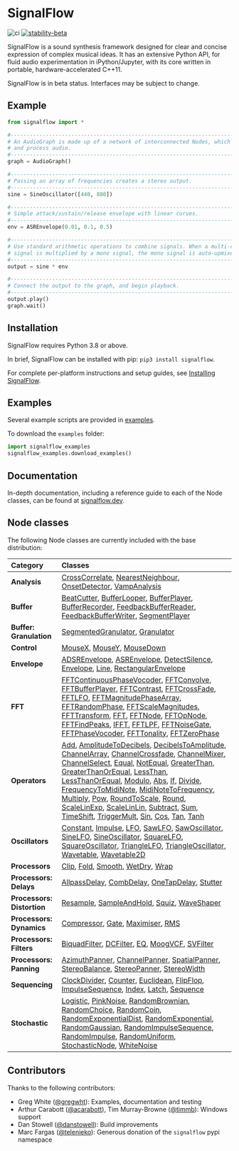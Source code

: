 # SignalFlow

![ci](https://github.com/ideoforms/signal/workflows/ci/badge.svg) [![stability-beta](https://img.shields.io/badge/stability-beta-33bbff.svg)](https://github.com/mkenney/software-guides/blob/master/STABILITY-BADGES.md#beta)

SignalFlow is a sound synthesis framework designed for clear and concise expression of complex musical ideas. It has an extensive Python API, for fluid audio experimentation in iPython/Jupyter, with its core written in portable, hardware-accelerated C++11.

SignalFlow is in beta status. Interfaces may be subject to change.

## Example

```python
from signalflow import *

#--------------------------------------------------------------------------------
# An AudioGraph is made up of a network of interconnected Nodes, which generate
# and process audio. 
#--------------------------------------------------------------------------------
graph = AudioGraph()

#--------------------------------------------------------------------------------
# Passing an array of frequencies creates a stereo output.
#--------------------------------------------------------------------------------
sine = SineOscillator([440, 880])

#--------------------------------------------------------------------------------
# Simple attack/sustain/release envelope with linear curves.
#--------------------------------------------------------------------------------
env = ASREnvelope(0.01, 0.1, 0.5)

#--------------------------------------------------------------------------------
# Use standard arithmetic operations to combine signals. When a multi-channel 
# signal is multiplied by a mono signal, the mono signal is auto-upmixed.
#--------------------------------------------------------------------------------
output = sine * env

#--------------------------------------------------------------------------------
# Connect the output to the graph, and begin playback.
#--------------------------------------------------------------------------------
output.play()
graph.wait()
```

## Installation

SignalFlow requires Python 3.8 or above.

In brief, SignalFlow can be installed with pip: `pip3 install signalflow`.

For complete per-platform instructions and setup guides, see [Installing SignalFlow](https://signalflow.dev/installation/).

## Examples

Several example scripts are provided in [examples](examples).

To download the `examples` folder:

```python
import signalflow_examples
signalflow_examples.download_examples()
```

## Documentation

In-depth documentation, including a reference guide to each of the Node classes, can be found at [signalflow.dev](https://signalflow.dev/). 

## Node classes

The following Node classes are currently included with the base distribution:

| Category | Classes  |
|:---------|:---------|
| **Analysis** | [CrossCorrelate](https://signalflow.dev/library/analysis/crosscorrelate/), [NearestNeighbour](https://signalflow.dev/library/analysis/nearestneighbour/), [OnsetDetector](https://signalflow.dev/library/analysis/onsetdetector/), [VampAnalysis](https://signalflow.dev/library/analysis/vampanalysis/) |
| **Buffer** | [BeatCutter](https://signalflow.dev/library/buffer/beatcutter/), [BufferLooper](https://signalflow.dev/library/buffer/bufferlooper/), [BufferPlayer](https://signalflow.dev/library/buffer/bufferplayer/), [BufferRecorder](https://signalflow.dev/library/buffer/bufferrecorder/), [FeedbackBufferReader](https://signalflow.dev/library/buffer/feedbackbufferreader/), [FeedbackBufferWriter](https://signalflow.dev/library/buffer/feedbackbufferwriter/), [SegmentPlayer](https://signalflow.dev/library/buffer/segmentplayer/) |
| **Buffer: Granulation** | [SegmentedGranulator](https://signalflow.dev/library/buffer/granulation/segmentedgranulator/), [Granulator](https://signalflow.dev/library/buffer/granulation/granulator/) |
| **Control** | [MouseX](https://signalflow.dev/library/control/mousex/), [MouseY](https://signalflow.dev/library/control/mousey/), [MouseDown](https://signalflow.dev/library/control/mousedown/) |
| **Envelope** | [ADSREnvelope](https://signalflow.dev/library/envelope/adsrenvelope/), [ASREnvelope](https://signalflow.dev/library/envelope/asrenvelope/), [DetectSilence](https://signalflow.dev/library/envelope/detectsilence/), [Envelope](https://signalflow.dev/library/envelope/envelope/), [Line](https://signalflow.dev/library/envelope/line/), [RectangularEnvelope](https://signalflow.dev/library/envelope/rectangularenvelope/) |
| **FFT** | [FFTContinuousPhaseVocoder](https://signalflow.dev/library/fft/fftcontinuousphasevocoder/), [FFTConvolve](https://signalflow.dev/library/fft/fftconvolve/), [FFTBufferPlayer](https://signalflow.dev/library/fft/fftbufferplayer/), [FFTContrast](https://signalflow.dev/library/fft/fftcontrast/), [FFTCrossFade](https://signalflow.dev/library/fft/fftcrossfade/), [FFTLFO](https://signalflow.dev/library/fft/fftlfo/), [FFTMagnitudePhaseArray](https://signalflow.dev/library/fft/fftmagnitudephasearray/), [FFTRandomPhase](https://signalflow.dev/library/fft/fftrandomphase/), [FFTScaleMagnitudes](https://signalflow.dev/library/fft/fftscalemagnitudes/), [FFTTransform](https://signalflow.dev/library/fft/ffttransform/), [FFT](https://signalflow.dev/library/fft/fft/), [FFTNode](https://signalflow.dev/library/fft/fftnode/), [FFTOpNode](https://signalflow.dev/library/fft/fftopnode/), [FFTFindPeaks](https://signalflow.dev/library/fft/fftfindpeaks/), [IFFT](https://signalflow.dev/library/fft/ifft/), [FFTLPF](https://signalflow.dev/library/fft/fftlpf/), [FFTNoiseGate](https://signalflow.dev/library/fft/fftnoisegate/), [FFTPhaseVocoder](https://signalflow.dev/library/fft/fftphasevocoder/), [FFTTonality](https://signalflow.dev/library/fft/ffttonality/), [FFTZeroPhase](https://signalflow.dev/library/fft/fftzerophase/) |
| **Operators** | [Add](https://signalflow.dev/library/operators/add/), [AmplitudeToDecibels](https://signalflow.dev/library/operators/amplitudetodecibels/), [DecibelsToAmplitude](https://signalflow.dev/library/operators/decibelstoamplitude/), [ChannelArray](https://signalflow.dev/library/operators/channelarray/), [ChannelCrossfade](https://signalflow.dev/library/operators/channelcrossfade/), [ChannelMixer](https://signalflow.dev/library/operators/channelmixer/), [ChannelSelect](https://signalflow.dev/library/operators/channelselect/), [Equal](https://signalflow.dev/library/operators/equal/), [NotEqual](https://signalflow.dev/library/operators/notequal/), [GreaterThan](https://signalflow.dev/library/operators/greaterthan/), [GreaterThanOrEqual](https://signalflow.dev/library/operators/greaterthanorequal/), [LessThan](https://signalflow.dev/library/operators/lessthan/), [LessThanOrEqual](https://signalflow.dev/library/operators/lessthanorequal/), [Modulo](https://signalflow.dev/library/operators/modulo/), [Abs](https://signalflow.dev/library/operators/abs/), [If](https://signalflow.dev/library/operators/if/), [Divide](https://signalflow.dev/library/operators/divide/), [FrequencyToMidiNote](https://signalflow.dev/library/operators/frequencytomidinote/), [MidiNoteToFrequency](https://signalflow.dev/library/operators/midinotetofrequency/), [Multiply](https://signalflow.dev/library/operators/multiply/), [Pow](https://signalflow.dev/library/operators/pow/), [RoundToScale](https://signalflow.dev/library/operators/roundtoscale/), [Round](https://signalflow.dev/library/operators/round/), [ScaleLinExp](https://signalflow.dev/library/operators/scalelinexp/), [ScaleLinLin](https://signalflow.dev/library/operators/scalelinlin/), [Subtract](https://signalflow.dev/library/operators/subtract/), [Sum](https://signalflow.dev/library/operators/sum/), [TimeShift](https://signalflow.dev/library/operators/timeshift/), [TriggerMult](https://signalflow.dev/library/operators/triggermult/), [Sin](https://signalflow.dev/library/operators/sin/), [Cos](https://signalflow.dev/library/operators/cos/), [Tan](https://signalflow.dev/library/operators/tan/), [Tanh](https://signalflow.dev/library/operators/tanh/) |
| **Oscillators** | [Constant](https://signalflow.dev/library/oscillators/constant/), [Impulse](https://signalflow.dev/library/oscillators/impulse/), [LFO](https://signalflow.dev/library/oscillators/lfo/), [SawLFO](https://signalflow.dev/library/oscillators/sawlfo/), [SawOscillator](https://signalflow.dev/library/oscillators/sawoscillator/), [SineLFO](https://signalflow.dev/library/oscillators/sinelfo/), [SineOscillator](https://signalflow.dev/library/oscillators/sineoscillator/), [SquareLFO](https://signalflow.dev/library/oscillators/squarelfo/), [SquareOscillator](https://signalflow.dev/library/oscillators/squareoscillator/), [TriangleLFO](https://signalflow.dev/library/oscillators/trianglelfo/), [TriangleOscillator](https://signalflow.dev/library/oscillators/triangleoscillator/), [Wavetable](https://signalflow.dev/library/oscillators/wavetable/), [Wavetable2D](https://signalflow.dev/library/oscillators/wavetable2d/) |
| **Processors** | [Clip](https://signalflow.dev/library/processors/clip/), [Fold](https://signalflow.dev/library/processors/fold/), [Smooth](https://signalflow.dev/library/processors/smooth/), [WetDry](https://signalflow.dev/library/processors/wetdry/), [Wrap](https://signalflow.dev/library/processors/wrap/) |
| **Processors: Delays** | [AllpassDelay](https://signalflow.dev/library/processors/delays/allpassdelay/), [CombDelay](https://signalflow.dev/library/processors/delays/combdelay/), [OneTapDelay](https://signalflow.dev/library/processors/delays/onetapdelay/), [Stutter](https://signalflow.dev/library/processors/delays/stutter/) |
| **Processors: Distortion** | [Resample](https://signalflow.dev/library/processors/distortion/resample/), [SampleAndHold](https://signalflow.dev/library/processors/distortion/sampleandhold/), [Squiz](https://signalflow.dev/library/processors/distortion/squiz/), [WaveShaper](https://signalflow.dev/library/processors/distortion/waveshaper/) |
| **Processors: Dynamics** | [Compressor](https://signalflow.dev/library/processors/dynamics/compressor/), [Gate](https://signalflow.dev/library/processors/dynamics/gate/), [Maximiser](https://signalflow.dev/library/processors/dynamics/maximiser/), [RMS](https://signalflow.dev/library/processors/dynamics/rms/) |
| **Processors: Filters** | [BiquadFilter](https://signalflow.dev/library/processors/filters/biquadfilter/), [DCFilter](https://signalflow.dev/library/processors/filters/dcfilter/), [EQ](https://signalflow.dev/library/processors/filters/eq/), [MoogVCF](https://signalflow.dev/library/processors/filters/moogvcf/), [SVFilter](https://signalflow.dev/library/processors/filters/svfilter/) |
| **Processors: Panning** | [AzimuthPanner](https://signalflow.dev/library/processors/panning/azimuthpanner/), [ChannelPanner](https://signalflow.dev/library/processors/panning/channelpanner/), [SpatialPanner](https://signalflow.dev/library/processors/panning/spatialpanner/), [StereoBalance](https://signalflow.dev/library/processors/panning/stereobalance/), [StereoPanner](https://signalflow.dev/library/processors/panning/stereopanner/), [StereoWidth](https://signalflow.dev/library/processors/panning/stereowidth/) |
| **Sequencing** | [ClockDivider](https://signalflow.dev/library/sequencing/clockdivider/), [Counter](https://signalflow.dev/library/sequencing/counter/), [Euclidean](https://signalflow.dev/library/sequencing/euclidean/), [FlipFlop](https://signalflow.dev/library/sequencing/flipflop/), [ImpulseSequence](https://signalflow.dev/library/sequencing/impulsesequence/), [Index](https://signalflow.dev/library/sequencing/index/), [Latch](https://signalflow.dev/library/sequencing/latch/), [Sequence](https://signalflow.dev/library/sequencing/sequence/) |
| **Stochastic** | [Logistic](https://signalflow.dev/library/stochastic/logistic/), [PinkNoise](https://signalflow.dev/library/stochastic/pinknoise/), [RandomBrownian](https://signalflow.dev/library/stochastic/randombrownian/), [RandomChoice](https://signalflow.dev/library/stochastic/randomchoice/), [RandomCoin](https://signalflow.dev/library/stochastic/randomcoin/), [RandomExponentialDist](https://signalflow.dev/library/stochastic/randomexponentialdist/), [RandomExponential](https://signalflow.dev/library/stochastic/randomexponential/), [RandomGaussian](https://signalflow.dev/library/stochastic/randomgaussian/), [RandomImpulseSequence](https://signalflow.dev/library/stochastic/randomimpulsesequence/), [RandomImpulse](https://signalflow.dev/library/stochastic/randomimpulse/), [RandomUniform](https://signalflow.dev/library/stochastic/randomuniform/), [StochasticNode](https://signalflow.dev/library/stochastic/stochasticnode/), [WhiteNoise](https://signalflow.dev/library/stochastic/whitenoise/) |

## Contributors

Thanks to the following contributors:

- Greg White ([@gregwht](https://github.com/gregwht)): Examples, documentation and testing
- Arthur Carabott ([@acarabott](https://github.com/acarabott)), Tim Murray-Browne ([@timmb](https://github.com/timmb)): Windows support
- Dan Stowell ([@danstowell](https://github.com/danstowell)): Build improvements
- Marc Fargas ([@telenieko](https://github.com/telenieko)): Generous donation of the `signalflow` pypi namespace
